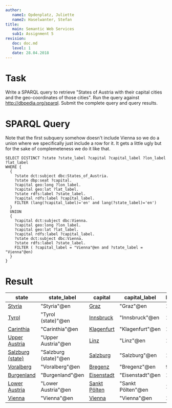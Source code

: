 ```yaml
---
author:
   name1: Opdenplatz, Juliette
   name2: Haselwanter, Stefan
title:
   main: Semantic Web Services
   sub1: Assignment 5
revision:
   doc: doc.md
   level: 1
   date: 28.04.2018
---
```


# Task

Write a SPARQL query to retrieve "States of Austria with their capital cities and the geo-coordinates of those cities". 
Run the query against http://dbpedia.org/sparql. 
Submit the complete query and query results.

# SPARQL Query

Note that the first subquery somehow doesn't include Vienna so we do a union where we specifically just include a row for it.
It gets a little ugly but for the sake of complemeteness we do it like that.

```sparql
SELECT DISTINCT ?state ?state_label ?capital ?capital_label ?lon_label ?lat_label
WHERE {  
  {
    ?state dct:subject dbc:States_of_Austria.
    ?state dbp:seat ?capital.
    ?capital geo:long ?lon_label.
    ?capital geo:lat ?lat_label.
    ?state rdfs:label ?state_label.
    ?capital rdfs:label ?capital_label.
    FILTER (lang(?capital_label)='en' and lang(?state_label)='en')
  } 
  UNION
  {
    ?capital dct:subject dbc:Vienna.
    ?capital geo:long ?lon_label.
    ?capital geo:lat ?lat_label.
    ?capital rdfs:label ?capital_label.
    ?state dct:subject dbc:Vienna.
    ?state rdfs:label ?state_label.
    FILTER ( ?capital_label = "Vienna"@en and ?state_label = "Vienna"@en)
  }
}
``` 

# Result

|state|state_label|capital|capital_label|lon_label|lat_label|
|-----|-----------|-------|-------------|---------|---------|
|[Styria](http://dbpedia.org/resource/Styria)|"Styria"@en|[Graz](http://dbpedia.org/resource/Graz)|"Graz"@en|15.4333|47.0667|
|[Tyrol](http://dbpedia.org/resource/Tyrol_(state))|"Tyrol (state)"@en|[Innsbruck](http://dbpedia.org/resource/Innsbruck)|"Innsbruck"@en|11.3833|47.2667|
|[Carinthia](http://dbpedia.org/resource/Carinthia)|"Carinthia"@en|[Klagenfurt](http://dbpedia.org/resource/Klagenfurt)|"Klagenfurt"@en|14.3|46.6167|
|[Upper Austria](http://dbpedia.org/resource/Upper_Austria)|"Upper Austria"@en|[Linz](http://dbpedia.org/resource/Linz)|"Linz"@en|14.2833|48.3|
|[Salzburg (state)](http://dbpedia.org/resource/Salzburg_(state))|"Salzburg (state)"@en|[Salzburg](http://dbpedia.org/resource/Salzburg)|"Salzburg"@en|13.0333|47.8|
|[Voralberg](http://dbpedia.org/resource/Voralberg)|"Voralberg"@en|[Bregenz](http://dbpedia.org/resource/Bregenz)|"Bregenz"@en|9.74917|47.505|
|[Burgenland](http://dbpedia.org/resource/Burgenland)|"Burgenland"@en|[Eisenstadt](http://dbpedia.org/resource/Eisenstadt)|"Eisenstadt"@en|16.5167|47.85|
|[Lower Austria](http://dbpedia.org/resource/Lower_Austria)|"Lower Austria"@en|[Sankt Pölten](http://dbpedia.org/resource/Sankt_Pölten)|"Sankt Pölten"@en|15.6167|48.2|
|[Vienna](http://dbpedia.org/resource/Vienna)|"Vienna"@en|[Vienna](http://dbpedia.org/resource/Vienna)|"Vienna"@en|16.3667|48.2|
